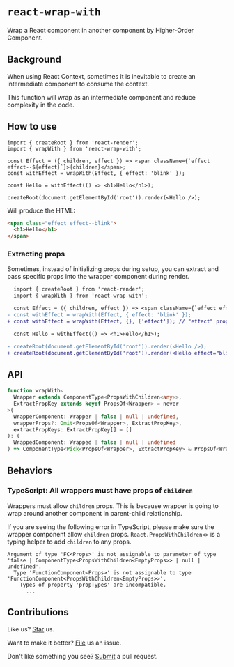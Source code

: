# `react-wrap-with`

Wrap a React component in another component by Higher-Order Component.

## Background

When using React Context, sometimes it is inevitable to create an intermediate component to consume the context.

This function will wrap as an intermediate component and reduce complexity in the code.

## How to use

```tsx
import { createRoot } from 'react-render';
import { wrapWith } from 'react-wrap-with';

const Effect = ({ children, effect }) => <span className={`effect effect--${effect}`}>{children}</span>;
const withEffect = wrapWith(Effect, { effect: 'blink' });

const Hello = withEffect(() => <h1>Hello</h1>);

createRoot(document.getElementById('root')).render(<Hello />);
```

Will produce the HTML:

```html
<span class="effect effect--blink">
  <h1>Hello</h1>
</span>
```

### Extracting props

Sometimes, instead of initializing props during setup, you can extract and pass specific props into the wrapper component during render.

```diff
  import { createRoot } from 'react-render';
  import { wrapWith } from 'react-wrap-with';

  const Effect = ({ children, effect }) => <span className={`effect effect--${effect}`}>{children}</span>;
- const withEffect = wrapWith(Effect, { effect: 'blink' });
+ const withEffect = wrapWith(Effect, {}, ['effect']); // "effect" prop will be extracted during render and passed to the wrapper component <Effect>.

  const Hello = withEffect(() => <h1>Hello</h1>);

- createRoot(document.getElementById('root')).render(<Hello />);
+ createRoot(document.getElementById('root')).render(<Hello effect="blink" />); // Specifying "effect" prop during render.
```

## API

```ts
function wrapWith<
  Wrapper extends ComponentType<PropsWithChildren<any>>,
  ExtractPropKey extends keyof PropsOf<Wrapper> = never
>(
  WrapperComponent: Wrapper | false | null | undefined,
  wrapperProps?: Omit<PropsOf<Wrapper>, ExtractPropKey>,
  extractPropKeys: ExtractPropKey[] = []
): (
  WrappedComponent: Wrapped | false | null | undefined
) => ComponentType<Pick<PropsOf<Wrapper>, ExtractPropKey> & PropsOf<Wrapped>>;
```

## Behaviors

### TypeScript: All wrappers must have props of `children`

Wrappers must allow `children` props. This is because wrapper is going to wrap around another component in parent-child relationship.

If you are seeing the following error in TypeScript, please make sure the wrapper component allow `children` props. `React.PropsWithChildren<>` is a typing helper to add `children` to any props.

```
Argument of type 'FC<Props>' is not assignable to parameter of type 'false | ComponentType<PropsWithChildren<EmptyProps>> | null | undefined'.
  Type 'FunctionComponent<Props>' is not assignable to type 'FunctionComponent<PropsWithChildren<EmptyProps>>'.
    Types of property 'propTypes' are incompatible.
      ...
```

## Contributions

Like us? [Star](https://github.com/compulim/react-wrap-with/stargazers) us.

Want to make it better? [File](https://github.com/compulim/react-wrap-with/issues) us an issue.

Don't like something you see? [Submit](https://github.com/compulim/react-wrap-with/pulls) a pull request.
